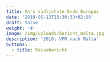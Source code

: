 ```yaml
---
title: An's südlichste Ende Europas
date: '2019-05-13T18:30:33+02:00'
draft: false
weight: '4'
image: /img/uploads/bericht_malta.jpg
description: '2016: VFR nach Malta'
buttons:
  - title: Reisebericht
---
```


